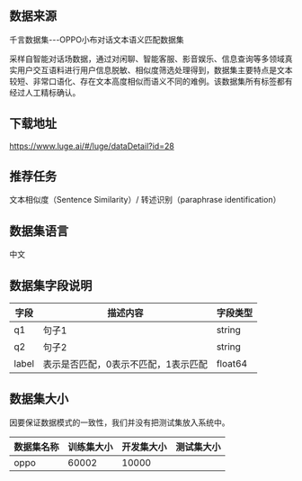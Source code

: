 ## 数据来源

千言数据集---OPPO小布对话文本语义匹配数据集

采样自智能对话场数据，通过对闲聊、智能客服、影音娱乐、信息查询等多领域真实用户交互语料进行用户信息脱敏、相似度筛选处理得到，数据集主要特点是文本较短、非常口语化、存在文本高度相似而语义不同的难例。该数据集所有标签都有经过人工精标确认。

## 下载地址

https://www.luge.ai/#/luge/dataDetail?id=28

## 推荐任务

文本相似度（Sentence Similarity）/ 转述识别（paraphrase identification）

## 数据集语言

中文

## 数据集字段说明

| 字段    | 描述内容                | 字段类型    |
| ----- | ------------------- | ------- |
| q1    | 句子1                 | string  |
| q2    | 句子2                 | string  |
| label | 表示是否匹配，0表示不匹配，1表示匹配 | float64 |

## 数据集大小

因要保证数据模式的一致性，我们并没有把测试集放入系统中。

| 数据集名称 | 训练集大小 | 开发集大小 | 测试集大小 |
| ----- | ----- | ----- | ----- |
| oppo  | 60002 | 10000 |       |

